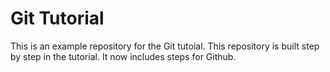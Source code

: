 # Git Tutorial
This is an example repository for the Git tutoial.
This repository is built step by step in the tutorial.
It now includes steps for Github.
